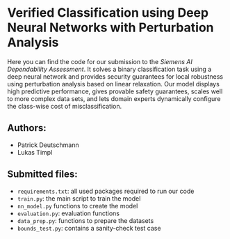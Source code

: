 # Verified Classification using Deep Neural Networks with Perturbation Analysis

Here you can find the code for our submission to the *Siemens AI Dependability Assessment*. It solves a binary classification task using a deep neural network and provides security guarantees for local robustness using perturbation analysis based on linear relaxation. Our model displays high predictive performance, gives provable safety guarantees, scales well to more complex data sets, and lets domain experts dynamically configure the class-wise cost of misclassification.

## Authors:

- Patrick Deutschmann
- Lukas Timpl

## Submitted files:

- `requirements.txt`: all used packages required to run our code
- `train.py`: the main script to train the model
- `nn_model.py` functions to create the model
- `evaluation.py`: evaluation functions
- `data_prep.py`: functions to prepare the datasets
- `bounds_test.py`: contains a sanity-check test case

